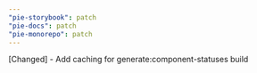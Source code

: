 ```yaml
---
"pie-storybook": patch
"pie-docs": patch
"pie-monorepo": patch
---
```


[Changed] - Add caching for generate:component-statuses build
